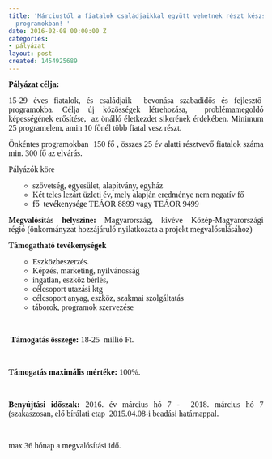 ```yaml
---
title: 'Márciustól a fiatalok családjaikkal együtt vehetnek részt készség fejlesztő
  programokban! '
date: 2016-02-08 00:00:00 Z
categories:
- pályázat
layout: post
created: 1454925689
---
```


<p class="Default" style="text-align: justify;"><span style="font-family: 'times new roman', times; font-size: medium;"><strong>Pályázat célja:</strong></span></p><p class="Default" style="text-align: justify;"><span style="font-family: 'times new roman', times; font-size: medium;">15-29 éves fiatalok, és családjaik&nbsp; bevonása szabadidős és fejlesztő&nbsp; programokba. Célja új közösségek létrehozása,&nbsp; problémamegoldó képességének erősítése, &nbsp;az önálló életkezdet sikerének érdekében. Minimum 25 programelem, amin 10 főnél több fiatal vesz részt.</span></p><p class="MsoNormal" style="text-align: justify;"><span style="font-size: medium; font-family: 'times new roman', times;">Önkéntes programokban&nbsp; 150 fő , összes 25 év alatti résztvevő fiatalok száma min. 300 fő az elvárás.</span></p><p class="MsoNormal" style="text-align: justify;"><span style="font-size: medium; font-family: 'times new roman', times;">Pályázók köre </span></p><ul style="text-align: justify;" type="disc"><ul type="circle"><li class="MsoNormal"><span style="font-size: medium; font-family: 'times new roman', times;">szövetség, egyesület, alapítvány, egyház</span></li><li class="MsoNormal"><span style="font-family: 'times new roman', times; font-size: medium;">Két teles lezárt üzleti év, mely alapján eredménye nem negatív fő</span></li><li class="MsoNormal"><span style="font-family: 'times new roman', times; font-size: medium;"><span style="color: windowtext;">fő &nbsp;tevékenysége </span>TEÁOR 8899 vagy TEÁOR 9499</span></li></ul></ul><p class="MsoNormal" style="text-align: justify;"><span style="font-family: 'times new roman', times; font-size: medium;"><strong>Megvalósítás helyszíne: </strong>Magyarország, kivéve Közép-Magyarországi régió&nbsp;(önkormányzat hozzájáruló nyilatkozata a projekt megvalósulásához)</span></p><p class="MsoNormal" style="text-align: justify;"><span style="font-family: 'times new roman', times; font-size: medium;"><strong>Támogatható tevékenységek </strong></span></p><ul style="text-align: justify;" type="disc"><ul type="circle"><li class="MsoNormal"><span style="font-size: medium; font-family: 'times new roman', times;">Eszközbeszerzés.</span></li><li class="MsoNormal"><span style="font-size: medium; font-family: 'times new roman', times;">Képzés, marketing, nyilvánosság</span></li><li class="MsoNormal"><span style="font-size: medium; font-family: 'times new roman', times;">ingatlan, eszköz bérlés,</span></li><li class="MsoNormal"><span style="font-size: medium; font-family: 'times new roman', times;">célcsoport utazási ktg</span></li><li class="MsoNormal"><span style="font-size: medium; font-family: 'times new roman', times;">célcsoport anyag, eszköz, szakmai szolgáltatás&nbsp; </span></li><li class="MsoNormal"><span style="font-size: medium; font-family: 'times new roman', times;">táborok, programok szervezése</span></li></ul></ul><p class="MsoNormal" style="margin-left: 72pt; text-align: justify;"><span style="font-size: medium; font-family: 'times new roman', times;">&nbsp;</span></p><p class="MsoNormal" style="text-align: justify;"><span style="font-size: medium; font-family: 'times new roman', times;">&nbsp;<strong>Támogatás összege:</strong> 18-25 &nbsp;millió Ft.</span></p><p class="MsoNormal" style="text-align: justify;"><span style="font-size: medium; font-family: 'times new roman', times;">&nbsp;</span></p><p class="MsoNormal" style="text-align: justify;"><span style="font-family: 'times new roman', times; font-size: medium;"><strong>Támogatás maximális mértéke:</strong> 100%.</span></p><p class="MsoNormal" style="text-align: justify;"><span style="font-size: medium; font-family: 'times new roman', times;">&nbsp;</span></p><p class="Default" style="text-align: justify;"><span style="font-family: 'times new roman', times; font-size: medium;"><strong>Benyújtási időszak: </strong>2016. év március hó 7 -&nbsp; 2018. március hó 7 (szakaszosan, elő bírálati etap&nbsp; 2015.04.08-i beadási határnappal.</span></p><p style="text-align: justify;">&nbsp;</p><p class="Default" style="text-align: justify;"><span style="font-family: 'Times New Roman',serif;"><span style="font-family: 'times new roman', times; font-size: medium;">max 36 hónap a megvalósítási idő.</span></span></p>
